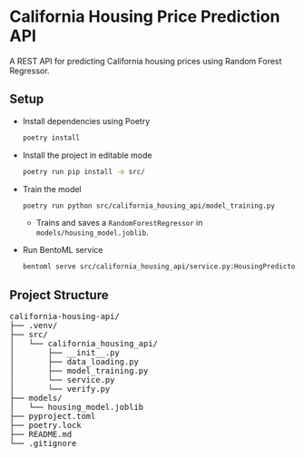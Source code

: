 # California Housing Price Prediction API

A REST API for predicting California housing prices using Random Forest Regressor.

## Setup

- Install dependencies using Poetry
  ```bash
  poetry install
  ```
- Install the project in editable mode
  ```bash
  poetry run pip install -e src/
  ```
- Train the model

  ```bash
  poetry run python src/california_housing_api/model_training.py
  ```

  - Trains and saves a `RandomForestRegressor` in `models/housing_model.joblib`.

- Run BentoML service

  ```bash
  bentoml serve src/california_housing_api/service.py:HousingPredictor
  ```

## Project Structure

<pre>
california-housing-api/
├── .venv/
├── src/
│   └── california_housing_api/
│       ├── __init__.py
│       ├── data_loading.py
│       ├── model_training.py
│       └── service.py
│       └── verify.py
├── models/
│   └── housing_model.joblib
├── pyproject.toml
├── poetry.lock
├── README.md
└── .gitignore
</pre>
